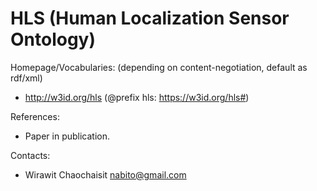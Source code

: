 HLS (Human Localization Sensor Ontology)
===

Homepage/Vocabularies: (depending on content-negotiation, default as rdf/xml)
* http://w3id.org/hls (@prefix hls: https://w3id.org/hls#)

References:
* Paper in publication.

Contacts: 
* Wirawit Chaochaisit <nabito@gmail.com>
